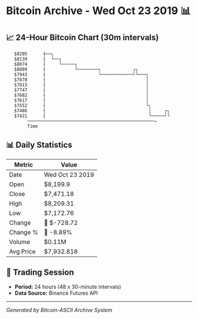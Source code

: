 # Bitcoin Archive - Wed Oct 23 2019 📊

## 📈 24-Hour Bitcoin Chart (30m intervals)

```
   $8205      ┼──┐                                             
   $8139      ┤  └──┐                                          
   $8074      ┤     └─────┐                                    
   $8009      ┤           └────────┐            ┌┐             
   $7943      ┤                    └────────────┘└───┐         
   $7878      ┤                                      │         
   $7813      ┤                                      │         
   $7747      ┤                                      │         
   $7682      ┤                                      │         
   $7617      ┤                                      │         
   $7552      ┤                                      └┐        
   $7486      ┤                                       │     ┌┐ 
   $7421      ┤                                       └─────┘└ 
        ────────────────────────────────────────────────→
        Time
```

## 📊 Daily Statistics

| Metric | Value |
|--------|-------|
| Date | Wed Oct 23 2019 |
| Open | $8,199.9 |
| Close | $7,471.18 |
| High | $8,209.31 |
| Low | $7,172.76 |
| Change | 🔴 $-728.72 |
| Change % | 🔴 -8.89% |
| Volume | $0.11M |
| Avg Price | $7,932.818 |

## 📅 Trading Session

- **Period:** 24 hours (48 x 30-minute intervals)
- **Data Source:** Binance Futures API

---
*Generated by Bitcoin-ASCII Archive System*

